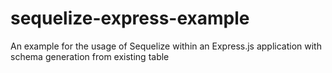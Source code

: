 # sequelize-express-example
An example for the usage of Sequelize within an Express.js application with schema generation from existing table

